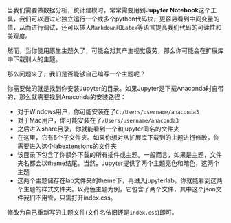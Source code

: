当我们需要做数据分析，统计建模时，常常需要用到**Jupyter Notebook**这个工具，我们可以通过它独立运行一个或多个python代码块，更容易看到中间变量的值，从而进行调试，还可以插入`Markdown`和`Latex`等语言提高我们代码的可读性和美观度。

然而，当你使用原生主题久了，可能会对其产生视觉疲劳，那么你可能会在扩展库中下载别人的主题。

那么问题来了，我们是否能够自己编写一个主题呢？



你需要做的就是找到你安装Jupyter的目录。如果Jupyter是下载Anaconda时自带的，那么就需要找到Anaconda的安装路径：

- 对于Windows用户，你可能安装在了`C:/Users/username/anaconda3`
- 对于Mac用户，你可能安装在了`/Users/username/anaconda3`
- 之后进入share目录，你就能看到一个和jupyter同名的文件夹
- 在这里，它有5个子文件夹。如果你想对从扩展库下载到的主题进行修改，你需要进入这个labextensions的文件夹
- 该目录下包含了你额外下载的所有插件或主题。一般而言，如果是主题，文件夹名都会以theme结尾。当然，Jupyter提供了两个主题亮色和暗色，这两个主题
- 这两个主题储存在lab文件夹的theme下，再进入jupyterlab，你就能看到这两个主题的样式文件夹。以亮色主题为例，它包含了两个文件，其中这个json文件我们不用管，只需打开index.css。

修改为自己重新写的主题文件(文件名依旧还是`index.css`)即可。
